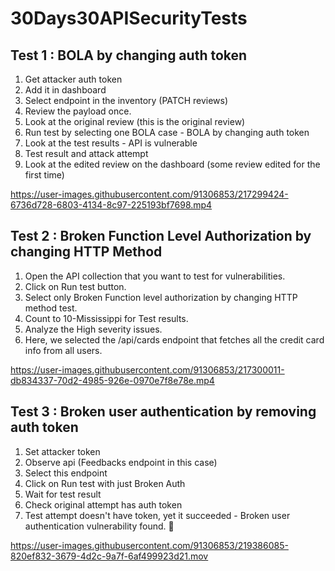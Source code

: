# 30Days30APISecurityTests

## Test 1 : BOLA by changing auth token

1. Get attacker auth token 
2. Add it in dashboard 
3. Select endpoint in the inventory (PATCH reviews)
4. Review the payload once.
5. Look at the original review (this is the original review)
6. Run test by selecting one BOLA case - BOLA by changing auth token
7. Look at the test results - API is vulnerable
8. Test result and attack attempt
9. Look at the edited review on the dashboard (some review edited for the first time)


https://user-images.githubusercontent.com/91306853/217299424-6736d728-6803-4134-8c97-225193bf7698.mp4

## Test 2 : Broken Function Level Authorization by changing HTTP Method

1. Open the API collection that you want to test for vulnerabilities.
2. Click on Run test button.
3. Select only Broken Function level authorization by changing HTTP method test.
4. Count to 10-Mississippi for Test results.
5. Analyze the High severity issues. 
6. Here, we selected the /api/cards endpoint that fetches all the credit card info from all users.

https://user-images.githubusercontent.com/91306853/217300011-db834337-70d2-4985-926e-0970e7f8e78e.mp4

## Test 3 : Broken user authentication by removing auth token

1. Set attacker token
2. Observe api (Feedbacks endpoint in this case)
3. Select this endpoint
4. Click on Run test with just Broken Auth
5. Wait for test result
6. Check original attempt has auth token
7. Test attempt doesn't have token, yet it succeeded - Broken user authentication vulnerability found. :key:


https://user-images.githubusercontent.com/91306853/219386085-820ef832-3679-4d2c-9a7f-6af499923d21.mov



